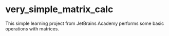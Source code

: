 # very_simple_matrix_calc
This simple learning project from JetBrains Academy performs some basic operations with matrices.
